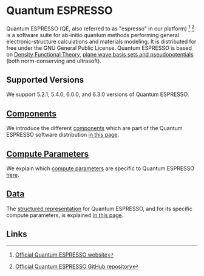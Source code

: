 # Quantum ESPRESSO

Quantum ESPRESSO (QE, also referred to as "espresso" in our platform) [^1] [^2] is a software suite for ab-initio quantum methods performing general electronic-structure calculations and materials modeling. It is distributed for free under the GNU General Public License. Quantum ESPRESSO is based on [Density Functional Theory](../../../models-directory/dft/overview.md), [plane wave basis sets and pseudopotentials](../../../methods-directory/pseudopotential/overview.md) (both norm-conserving and ultrasoft). 

## Supported Versions

We support 5.2.1, 5.4.0, 6.0.0, and 6.3.0 versions of Quantum ESPRESSO.

## [Components](components.md)

We introduce the different [components](../../../software/components.md) which are part of the Quantum ESPRESSO software distribution [in this page](components.md).

## [Compute Parameters](compute-parameters.md)

We explain which [compute parameters](../../../infrastructure/compute/parameters.md) are specific to Quantum ESPRESSO [here](compute-parameters.md).

## [Data](data.md)

The [structured representation](../../../data-structured/overview.md) for Quantum ESPRESSO, and for its specific compute parameters, is explained [in this page](data.md).

## Links

[^1]: [Official Quantum ESPRESSO website](https://www.quantum-espresso.org/)

[^2]: [Official Quantum ESPRESSO GitHub repository](https://github.com/QEF/q-e/tags)
